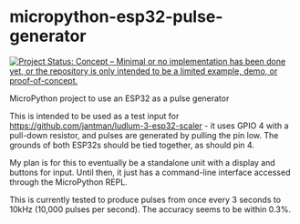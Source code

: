 # micropython-esp32-pulse-generator

[![Project Status: Concept – Minimal or no implementation has been done yet, or the repository is only intended to be a limited example, demo, or proof-of-concept.](https://www.repostatus.org/badges/latest/concept.svg)](https://www.repostatus.org/#concept)

MicroPython project to use an ESP32 as a pulse generator

This is intended to be used as a test input for https://github.com/jantman/ludlum-3-esp32-scaler - it uses GPIO 4 with a pull-down resistor, and pulses are generated by pulling the pin low. The grounds of both ESP32s should be tied together, as should pin 4.

My plan is for this to eventually be a standalone unit with a display and buttons for input. Until then, it just has a command-line interface accessed through the MicroPython REPL.

This is currently tested to produce pulses from once every 3 seconds to 10kHz (10,000 pulses per second). The accuracy seems to be within 0.3%.

